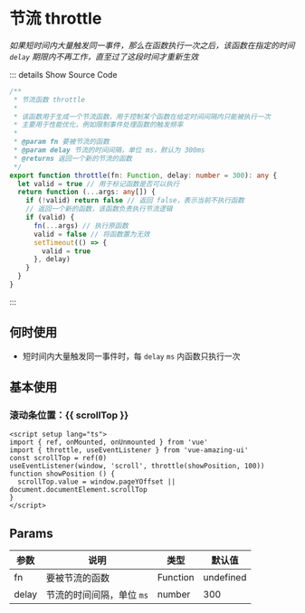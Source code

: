 # 节流 throttle

<GlobalElement />

*如果短时间内大量触发同一事件，那么在函数执行一次之后，该函数在指定的时间 `delay` 期限内不再工作，直至过了这段时间才重新生效*

::: details Show Source Code

```ts
/**
 * 节流函数 throttle
 *
 * 该函数用于生成一个节流函数，用于控制某个函数在给定时间间隔内只能被执行一次
 * 主要用于性能优化，例如限制事件处理函数的触发频率
 *
 * @param fn 要被节流的函数
 * @param delay 节流的时间间隔，单位 ms，默认为 300ms
 * @returns 返回一个新的节流的函数
 */
export function throttle(fn: Function, delay: number = 300): any {
  let valid = true // 用于标记函数是否可以执行
  return function (...args: any[]) {
    if (!valid) return false // 返回 false，表示当前不执行函数
    // 返回一个新的函数，该函数负责执行节流逻辑
    if (valid) {
      fn(...args) // 执行原函数
      valid = false // 将函数置为无效
      setTimeout(() => {
        valid = true
      }, delay)
    }
  }
}
```

:::

## 何时使用

- 短时间内大量触发同一事件时，每 `delay` `ms` 内函数只执行一次

<script setup lang="ts">
import { ref, onMounted, onUnmounted } from 'vue'
import { throttle, useEventListener } from 'vue-amazing-ui'
const scrollTop = ref(0)
useEventListener(window, 'scroll', throttle(showPosition, 100))
function showPosition () {
  scrollTop.value = window.pageYOffset || document.documentElement.scrollTop
}
</script>

## 基本使用

<h3>滚动条位置：{{ scrollTop }}</h3>

```vue
<script setup lang="ts">
import { ref, onMounted, onUnmounted } from 'vue'
import { throttle, useEventListener } from 'vue-amazing-ui'
const scrollTop = ref(0)
useEventListener(window, 'scroll', throttle(showPosition, 100))
function showPosition () {
  scrollTop.value = window.pageYOffset || document.documentElement.scrollTop
}
</script>
```

## Params

参数 | 说明 | 类型 | 默认值
-- | -- | -- | --
fn | 要被节流的函数 | Function | undefined
delay | 节流的时间间隔，单位 `ms` | number | 300
